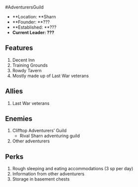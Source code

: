 #AdventurersGuild
* **Location: **Sharn
* **Founder: **???
* **Established: **???
* **Current Leader: ???**

## Features

1. Decent Inn
2. Training Grounds
3. Rowdy Tavern
4. Mostly made up of Last War veterans

## Allies

1. Last War veterans

## Enemies

1. Clifftop Adventurers’ Guild
    - Rival Sharn adventuring guild
2. Other adventurers

## Perks

1. Rough sleeping and eating accommodations (3 sp per day)
2. Information from other adventurers
3. Storage in basement chests